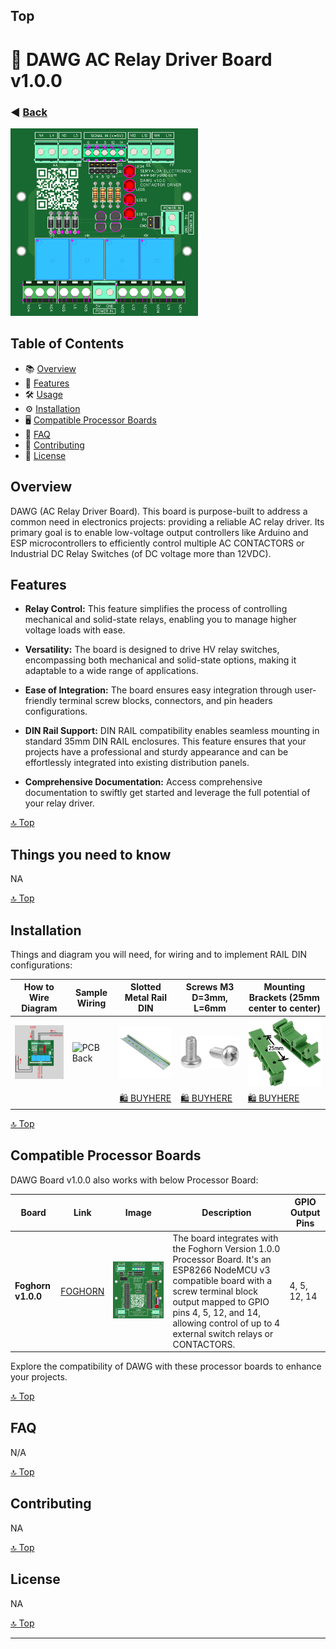 ## Top
# 🎉 DAWG AC Relay Driver Board v1.0.0
### ◀️ [Back](/)
<img src="3dv1.png" alt="PCB Back" width="300">

<!--📷-->

## Table of Contents

- 📚 [Overview](#overview)
- 🎯 [Features](#features)
- 🛠️ [Usage](#usage)
- ⚙️ [Installation](#installation)
- 🖥️ [Compatible Processor Boards](#compatible-processor-boards)
- 🤝 [FAQ](#faq)
- 🤝 [Contributing](#contributing)
- 📝 [License](#license)


## Overview

DAWG (AC Relay Driver Board). This board is purpose-built to address a common need in electronics projects: providing a reliable AC relay driver. Its primary goal is to enable low-voltage output controllers like Arduino and ESP microcontrollers to efficiently control multiple AC CONTACTORS or Industrial DC Relay Switches (of DC voltage more than 12VDC).

## Features

- **Relay Control:** This feature simplifies the process of controlling mechanical and solid-state relays, enabling you to manage higher voltage loads with ease.

- **Versatility:** The board is designed to drive HV relay switches, encompassing both mechanical and solid-state options, making it adaptable to a wide range of applications.

- **Ease of Integration:** The board ensures easy integration through user-friendly terminal screw blocks, connectors, and pin headers configurations.

- **DIN Rail Support:** DIN RAIL compatibility enables seamless mounting in standard 35mm DIN RAIL enclosures. This feature ensures that your projects have a professional and sturdy appearance and can be effortlessly integrated into existing distribution panels.

- **Comprehensive Documentation:** Access comprehensive documentation to swiftly get started and leverage the full potential of your relay driver.



[🔝 Top](#top)

## Things you need to know

NA

[🔝 Top](#top)

## Installation

Things and diagram you will need, for wiring and to implement RAIL DIN configurations:

| How to Wire Diagram | Sample Wiring | Slotted Metal Rail DIN  | Screws M3 D=3mm, L=6mm   | Mounting Brackets (25mm center to center) |
|--------------------|--------------------------------------------|-------------------------------------------------------------------------------------------------------|--------------------------------------------------------------------------------------------------------------------------------------------------|---------------|
| <img src="ex1.png" alt="PCB Back" width="150"> | <img src="wiring2.png" alt="PCB Back" width="150"> | <img src="slotted-metal-rail-din1.jpg" alt="PCB Back" width="150"> | <img src="m3-screws1.jpg" alt="PCB Back" width="150"> | <img src="rail-din-mounting-bracket1.png" alt="PCB Back" width="150"> |
|||[🛍️ BUYHERE](#)|[🛍️ BUYHERE](#)|[🛍️ BUYHERE](#)|

  
[🔝 Top](#top)

## Compatible Processor Boards

DAWG Board v1.0.0 also works with below Processor Board:

| Board              | Link                                       | Image                                                                                                 | Description                                                                                                                                      | GPIO Output Pins     |
|--------------------|--------------------------------------------|-------------------------------------------------------------------------------------------------------|--------------------------------------------------------------------------------------------------------------------------------------------------|---------------|
| **Foghorn v1.0.0** | [FOGHORN](https://github.com/seryalda/foghorn) | ![PCB Back](https://github.com/seryalda/foghorn/raw/main/1.0.0/3dv1.png) | The board integrates with the Foghorn Version 1.0.0 Processor Board. It's an ESP8266 NodeMCU v3 compatible board with a screw terminal block output mapped to GPIO pins 4, 5, 12, and 14, allowing control of up to 4 external switch relays or CONTACTORS. | 4, 5, 12, 14 |



Explore the compatibility of DAWG with these processor boards to enhance your projects.

[🔝 Top](#top)

## FAQ

N/A

[🔝 Top](#top)

## Contributing

NA

[🔝 Top](#top)

## License

NA

[🔝 Top](#top)

---
